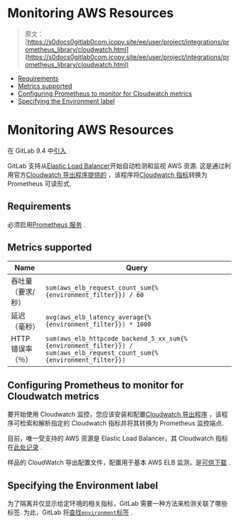 # Monitoring AWS Resources

> 原文：[https://s0docs0gitlab0com.icopy.site/ee/user/project/integrations/prometheus_library/cloudwatch.html](https://s0docs0gitlab0com.icopy.site/ee/user/project/integrations/prometheus_library/cloudwatch.html)

*   [Requirements](#requirements)
*   [Metrics supported](#metrics-supported)
*   [Configuring Prometheus to monitor for Cloudwatch metrics](#configuring-prometheus-to-monitor-for-cloudwatch-metrics)
*   [Specifying the Environment label](#specifying-the-environment-label)

# Monitoring AWS Resources[](#monitoring-aws-resources "Permalink")

在 GitLab 9.4 中[引入](https://gitlab.com/gitlab-org/gitlab-foss/-/merge_requests/12621)

GitLab 支持从[Elastic Load Balancer](https://aws.amazon.com/elasticloadbalancing/)开始自动检测和监视 AWS 资源. 这是通过利用官方[Cloudwatch 导出程序提供的](https://github.com/prometheus/cloudwatch_exporter) ，该程序将[Cloudwatch 指标](https://aws.amazon.com/cloudwatch/)转换为 Prometheus 可读形式.

## Requirements[](#requirements "Permalink")

必须启用[Prometheus 服务](../prometheus.html) .

## Metrics supported[](#metrics-supported "Permalink")

| Name | Query |
| --- | --- |
| 吞吐量（要求/秒） | `sum(aws_elb_request_count_sum{%{environment_filter}}) / 60` |
| 延迟（毫秒） | `avg(aws_elb_latency_average{%{environment_filter}}) * 1000` |
| HTTP 错误率（％） | `sum(aws_elb_httpcode_backend_5_xx_sum{%{environment_filter}}) / sum(aws_elb_request_count_sum{%{environment_filter}})` |

## Configuring Prometheus to monitor for Cloudwatch metrics[](#configuring-prometheus-to-monitor-for-cloudwatch-metrics "Permalink")

要开始使用 Cloudwatch 监控，您应该安装和配置[Cloudwatch 导出程序](https://github.com/prometheus/cloudwatch_exporter) ，该程序可检索和解析指定的 Cloudwatch 指标并将其转换为 Prometheus 监控端点.

目前，唯一受支持的 AWS 资源是 Elastic Load Balancer，其 Cloudwatch 指标在[此处记录](https://docs.aws.amazon.com/elasticloadbalancing/latest/classic/elb-cloudwatch-metrics.html) .

样品的 CloudWatch 导出配置文件，配置用于基本 AWS ELB 监测，是[可供下载](../samples/cloudwatch.yml) .

## Specifying the Environment label[](#specifying-the-environment-label "Permalink")

为了隔离并仅显示给定环境的相关指标，GitLab 需要一种方法来检测关联了哪些标签. 为此，GitLab 将[查找`environment`标签](index.html#identifying-environments) .
